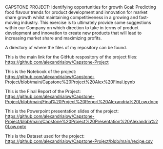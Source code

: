 CAPSTONE PROJECT: Identifying opportunities for growth
Goal: 
Predicting food flavour trends for product development and innovation for market share growth whilst maintaining competitiveness in a growing and fast-moving industry. This exercise is to ultimately provide some suggestions within our Company on which direction to take in terms of product development and innovation to create new products that will lead to increasing market share and maximizing profits.

A directory of where the files of my repository can be found.

This is the main link for the GitHub respository of the project files:
https://github.com/alexandrialow/Capstone-Project 


This is the Notebook of the project:
https://github.com/alexandrialow/Capstone-Project/blob/main/Capstone%20Project%20Alex%20Final.ipynb


This is the Final Report of the Project:
https://github.com/alexandrialow/Capstone-Project/blob/main/Final%20Project%20Report%20Alexandria%20Low.docx


This is the Powerpoint presentation slides of the project:
https://github.com/alexandrialow/Capstone-Project/blob/main/Capstone%20Project%20Presentation%20Alexandria%20Low.pptx


This is the Dataset used for the project:
https://github.com/alexandrialow/Capstone-Project/blob/main/recipe.csv
